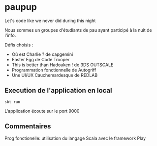 # paupup

Let's code like we never did during this night

Nous sommes un groupes d'étudiants de pau ayant participé à la nuit de l'info. 

Défis choisis :
- Où est Charlie ? de capgemini 
- Easter Egg de Code Trooper
- This is better than Hadouken ! de 3DS OUTSCALE
- Programmation fonctionnelle de Autogriff
- Une UI/UX Cauchemardesque de REDLAB

## Execution de l'application en local

``sbt run``

L'application écoute sur le port 9000

## Commentaires


Prog fonctionelle: utilisation du langage Scala avec le framework Play
